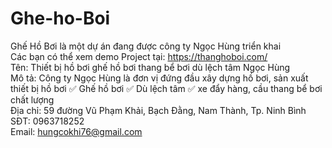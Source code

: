 # Ghe-ho-Boi
Ghế Hồ Bơi là một dự án đang được công ty Ngọc Hùng triển khai<br/>
Các bạn có thể xem demo Project tại: https://thanghoboi.com/<br/>
Tên: Thiết bị hồ bơi ghế hồ bơi thang bể bơi dù lệch tâm Ngọc Hùng	<br/>
Mô tả:	Công ty Ngọc Hùng là đơn vị đứng đầu xây dựng hồ bơi, sản xuất thiết bị hồ bơi  ✅ Ghế hồ bơi ✅ Dù lệch tâm ✅ xe đẩy hàng, cầu thang bể bơi chất lượng	<br/>
Địa chỉ:	 59 đường Vũ Phạm Khải, Bạch Đằng, Nam Thành, Tp. Ninh Bình	<br/>
SĐT:	0963718252	<br/>
Email: 	hungcokhi76@gmail.com	<br/>
